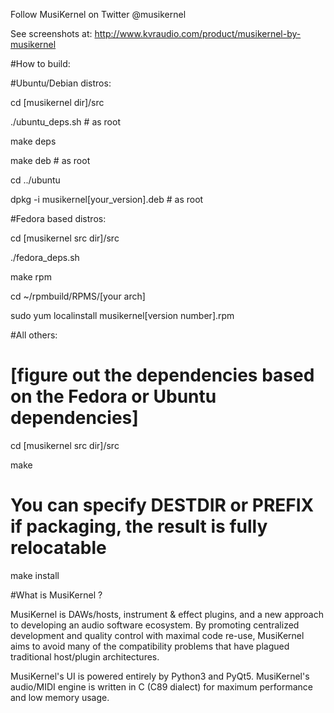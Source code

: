 Follow MusiKernel on Twitter @musikernel

See screenshots at:  http://www.kvraudio.com/product/musikernel-by-musikernel

#How to build:

#Ubuntu/Debian distros:

cd [musikernel dir]/src
 
./ubuntu_deps.sh   # as root

make deps

make deb  # as root

cd ../ubuntu

dpkg -i musikernel[your_version].deb  # as root

#Fedora based distros:

cd [musikernel src dir]/src

./fedora_deps.sh

make rpm

cd ~/rpmbuild/RPMS/[your arch]

sudo yum localinstall musikernel[version number].rpm

#All others:

 # [figure out the dependencies based on the Fedora or Ubuntu dependencies]

cd [musikernel src dir]/src

make

 # You can specify DESTDIR or PREFIX if packaging, the result is fully relocatable

make install

#What is MusiKernel ?

MusiKernel is DAWs/hosts, instrument & effect plugins, and a new approach to developing an audio software ecosystem.  By promoting centralized development and quality control with maximal code re-use, MusiKernel aims to avoid many of the compatibility problems that have plagued traditional host/plugin architectures.

MusiKernel's UI is powered entirely by Python3 and PyQt5.  MusiKernel's audio/MIDI engine is written in C (C89 dialect) for maximum performance and low memory usage.

